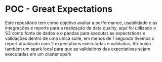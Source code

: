 # POC - Great Expectations

Este repositório tem como objetivo avaliar a performance, usabilidade e as integrações e reports para a realização de data quality, aqui foi utilizado o S3 como fonte de dados
e o pandas para executar as expectations e validações dentro de uma unica suite, em menos de 1 segundo tivemos o report atualizado com 2 expectations executadas e validadas. 
Atribuido também um spark local para que as validations das expectativas sejam executadas em um cluster spark
